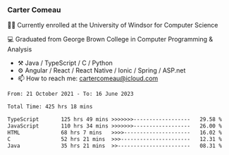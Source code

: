 ### Carter Comeau

🙋‍♂️ Currently enrolled at the University of Windsor for Computer Science

💻 Graduated from George Brown College in Computer Programming & Analysis

- ⚒️ Java / TypeScript / C / Python
- ⚙️ Angular / React / React Native / Ionic / Spring / ASP.net
- 📫 How to reach me: cartercomeau@icloud.com

<!--START_SECTION:waka-->

```txt
From: 21 October 2021 - To: 16 June 2023

Total Time: 425 hrs 18 mins

TypeScript       125 hrs 49 mins >>>>>>>------------------   29.58 %
JavaScript       110 hrs 34 mins >>>>>>>------------------   26.00 %
HTML             68 hrs 7 mins   >>>>---------------------   16.02 %
C                52 hrs 21 mins  >>>----------------------   12.31 %
Java             35 hrs 21 mins  >>-----------------------   08.31 %
```

<!--END_SECTION:waka-->
